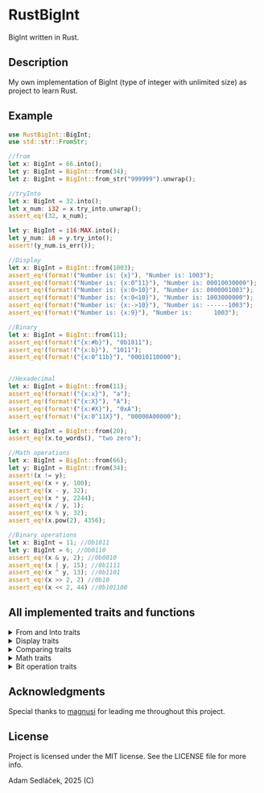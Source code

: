 # RustBigInt

BigInt written in Rust.

## Description

My own implementation of BigInt (type of integer with unlimited size) as project to learn Rust.

## Example

```rs
use RustBigInt::BigInt;
use std::str::FromStr;

//from
let x: BigInt = 66.into();
let y: BigInt = BigInt::from(34);
let z: BigInt = BigInt::from_str("999999").unwrap();

//tryInto
let x: BigInt = 32.into();
let x_num: i32 = x.try_into.unwrap();
assert_eq!(32, x_num);

let y: BigInt = i16:MAX.into();
let y_num: i8 = y.try_into();
assert!(y_num.is_err());

//Display
let x: BigInt = BigInt::from(1003);
assert_eq!(format!("Number is: {x}"), "Number is: 1003");
assert_eq!(format!("Number is: {x:0^11}"), "Number is: 00010030000");
assert_eq!(format!("Number is: {x:0>10}"), "Number is: 0000001003");
assert_eq!(format!("Number is: {x:0<10}"), "Number is: 1003000000");
assert_eq!(format!("Number is: {x:->10}"), "Number is: ------1003");
assert_eq!(format!("Number is: {x:9}"), "Number is:      1003");

//Binary
let x: BigInt = BigInt::from(11);
assert_eq!(format!("{x:#b}"), "0b1011");
assert_eq!(format!("{x:b}"), "1011");
assert_eq!(format!("{x:0^11b}"), "00010110000");


//Hexadecimal
let x: BigInt = BigInt::from(11);
assert_eq!(format!("{x:x}"), "a");
assert_eq!(format!("{x:X}"), "A");
assert_eq!(format!("{x:#X}"), "0xA");
assert_eq!(format!("{x:0^11X}"), "00000A00000");

let x: BigInt = BigInt::from(20);
assert_eq!(x.to_words(), "two zero");

//Math operations
let x: BigInt = BigInt::from(66);
let y: BigInt = BigInt::from(34);
assert!(x != y);
assert_eq!(x + y, 100);
assert_eq!(x - y, 32);
assert_eq!(x * y, 2244);
assert_eq!(x / y, 1);
assert_eq!(x % y, 32);
assert_eq!(x.pow(2), 4356);

//Binary operations
let x: BigInt = 11; //Ob1011
let y: BigInt = 6; //Ob0110
assert_eq!(x & y, 2); //0b0010
assert_eq!(x | y, 15); //0b1111
assert_eq!(x ^ y, 13); //0b1101
assert_eq!(x >> 2, 2) //0b10
assert_eq!(x << 2, 44) //0b101100
```

## All implemented traits and functions

<details>
<summary>From and Into traits</summary>

- Default
- New
- FromStr
- From<i8, i16, i32, i64, i128, u8, u16, u32, u64, u128>
- TryInto<i8, i16, i32, i64, i128, u8, u16, u32, u64, u128>

</details>

<details>
<summary> Display traits </summary>

- Display
- Binary
- UpperHex
- LowerHex
- to_words
</details>

<details>
<summary> Comparing traits </summary>

- PartialEq<BigInt, &str, i8, i16, i32, i64, i128, u8, u16, u32, u64, u128>
- PartialOrd<BigInt, &str, i8, i16, i32, i64, i128, u8, u16, u32, u64, u128>
</details>

<details>
<summary> Math traits </summary>

- Neg (-)
- Add (+)
- AddAssign(+=)
- Sub (-)
- SubAssign (-=)
- Mul (*)
- MulAssign (*=)
- Div (/)
- DivAssign (/=)
- Rem (%)
- RemAssign (%=)
- Pow
</details>


<details>
<summary> Bit operation traits </summary>

- BitAnd (&)
- BitAndAssign (&=)
- BitOr (|)
- BitOrAssign (|=)
- BitXor (^)
- BitXorAssign (^=)
- Shl (<<)
- ShlAssign (<<=)
- Shr (>>)
- ShrAssign (>>=)
</details>


## Acknowledgments

Special thanks to [magnusi](https://github.com/luciusmagn) for leading me throughout this project.

## License

Project is licensed under the MIT license. See the LICENSE file for more info.

Adam Sedláček, 2025 (C)